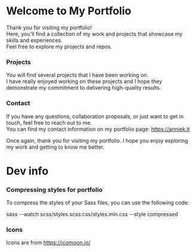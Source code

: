 # Welcome to My Portfolio
Thank you for visiting my portfolio!  
Here, you'll find a collection of my work and projects that showcase my skills and experiences.   
Feel free to explore my projects and repos.


### Projects
You will find several projects that I have been working on.   
I have really enjoyed working on these projects and I hope they demonstrate my commitment to delivering high-quality results.

### Contact
If you have any questions, collaboration proposals, or just want to get in touch, feel free to reach out to me.   
You can find my contact information on my portfolio page: https://anniek.it 

Once again, thank you for visiting my portfolio. I hope you enjoy exploring my work and getting to know me better.

# Dev info

### Compressing styles for portfolio

To compress the styles of your Sass files, you can use the following code:

sass --watch scss/styles.scss:css/styles.min.css --style compressed

### Icons 
Icons are from https://icomoon.io/